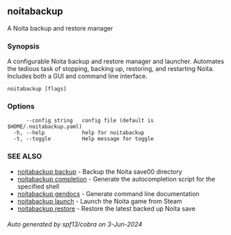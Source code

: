 ## noitabackup

A Noita backup and restore manager

### Synopsis

A configurable Noita backup and restore manager and launcher.  Automates the tedious
task of stopping, backing up, restoring, and restarting Noita.  Includes both a GUI and command
line interface.

```
noitabackup [flags]
```

### Options

```
      --config string   config file (default is $HOME/.noitabackup.yaml)
  -h, --help            help for noitabackup
  -t, --toggle          Help message for toggle
```

### SEE ALSO

* [noitabackup backup](noitabackup_backup.md)	 - Backup the Noita save00 directory
* [noitabackup completion](noitabackup_completion.md)	 - Generate the autocompletion script for the specified shell
* [noitabackup gendocs](noitabackup_gendocs.md)	 - Generate command line documentation
* [noitabackup launch](noitabackup_launch.md)	 - Launch the Noita game from Steam
* [noitabackup restore](noitabackup_restore.md)	 - Restore the latest backed up Noita save

###### Auto generated by spf13/cobra on 3-Jun-2024
